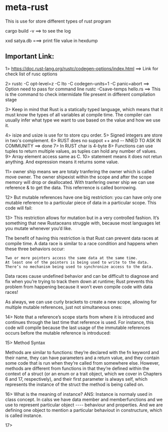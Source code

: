 # meta-rust
This is use for store different types of rust program

cargo build -v ==> to see the log

xxd satya.db  ===> print file value in hexdump

Important Link:
----------------
1> https://doc.rust-lang.org/rustc/codegen-options/index.html  ==> Link for check list of rusc options

2> rustc -C opt-level=z -C lto -C codegen-units=1 -C panic=abort ==> Option need to pass for command line
rustc -Csave-temps hello.rs   ==> This is the command to check intermidate file present in different compilation stage

3> Keep in mind that Rust is a statically typed language, which means that it must know the types of all variables at compile time. The compiler can usually infer what type we want to use based on the value and how we use it. 

4> isize and usize is use for to store cpu order.
5> Signed integers are store in two's complement.
6> RUST does no suppot ++ and -- NNED TO ASK IN COMMUNITY  ==> done
7> In RUST char is 4-byte
8> Functions can use tuples to return multiple values, as tuples can hold any number of values.
9> Array element access same as C.
10> statement means it does not retun anything. And expression means it returns some value.

11> owner ship means we are totaly tranfering the owner which is called move owner. The owner shipexist within the scope and after the scope 
    memory will drop or deallocated. With tranfering owner ship we can use reference & to get the data. This referrence is called borrowing.

12> But mutable references have one big restriction: you can have only one mutable reference to a particular piece of data in a particular scope. This code will fail:

13> This restriction allows for mutation but in a very controlled fashion. It’s something that new Rustaceans struggle with, because most languages let you mutate whenever you’d like.

The benefit of having this restriction is that Rust can prevent data races at compile time. A data race is similar to a race condition and happens when these three behaviors occur:

    Two or more pointers access the same data at the same time.
    At least one of the pointers is being used to write to the data.
    There’s no mechanism being used to synchronize access to the data.

Data races cause undefined behavior and can be difficult to diagnose and fix when you’re trying to track them down at runtime; Rust prevents this problem from happening because it won’t even compile code with data races!

As always, we can use curly brackets to create a new scope, allowing for multiple mutable references, just not simultaneous ones:

14> Note that a reference’s scope starts from where it is introduced and continues through the last time that reference is used. For instance, this code will compile because the last usage of the immutable references occurs before the mutable reference is introduced:

15>
Method Syntax

Methods are similar to functions: they’re declared with the fn keyword and their name, they can have parameters and a return value, and they contain some code that is run when they’re called from somewhere else. However, methods are different from functions in that they’re defined within the context of a struct (or an enum or a trait object, which we cover in Chapters 6 and 17, respectively), and their first parameter is always self, which represents the instance of the struct the method is being called on.

16> What is the meaning of instance?
ANS: Instance is normaly used in class concept. In calss we have data member and memberfunctions and we use to represent particular object      ----	behaviour and properties. And we are defining one object to mention a particular behaviout in constructure, which is called instance.

17> 
